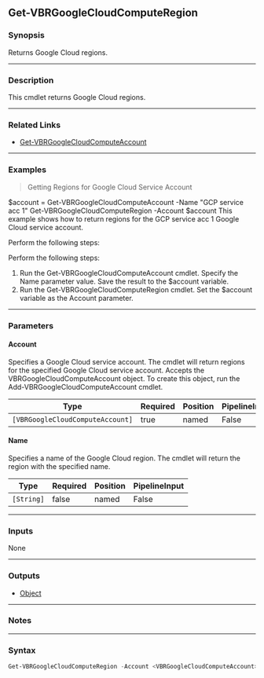 Get-VBRGoogleCloudComputeRegion
-------------------------------

### Synopsis
Returns Google Cloud regions.

---

### Description

This cmdlet returns Google Cloud regions.

---

### Related Links
* [Get-VBRGoogleCloudComputeAccount](Get-VBRGoogleCloudComputeAccount)

---

### Examples
> Getting Regions for Google Cloud Service Account

$account = Get-VBRGoogleCloudComputeAccount -Name "GCP service acc 1"
Get-VBRGoogleCloudComputeRegion -Account $account
This example shows how to return regions for the GCP service acc 1 Google Cloud service account.

Perform the following steps:

Perform the following steps:
1. Run the Get-VBRGoogleCloudComputeAccount cmdlet. Specify the Name parameter value. Save the result to the $account variable.
2. Run the Get-VBRGoogleCloudComputeRegion cmdlet. Set the $account variable as the Account parameter.

---

### Parameters
#### **Account**
Specifies a Google Cloud service account.
The cmdlet will return regions for the specified Google Cloud service account.
Accepts the VBRGoogleCloudComputeAccount object.
To create this object, run the Add-VBRGoogleCloudComputeAccount cmdlet.

|Type                            |Required|Position|PipelineInput|
|--------------------------------|--------|--------|-------------|
|`[VBRGoogleCloudComputeAccount]`|true    |named   |False        |

#### **Name**
Specifies a name of the Google Cloud region.
The cmdlet will return the region with the specified name.

|Type      |Required|Position|PipelineInput|
|----------|--------|--------|-------------|
|`[String]`|false   |named   |False        |

---

### Inputs
None

---

### Outputs
* [Object](https://learn.microsoft.com/en-us/dotnet/api/System.Object)

---

### Notes

---

### Syntax
```PowerShell
Get-VBRGoogleCloudComputeRegion -Account <VBRGoogleCloudComputeAccount> [-Name <String>] [<CommonParameters>]
```
